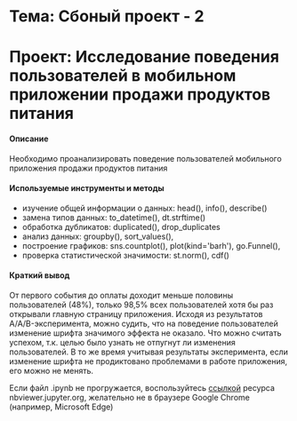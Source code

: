 # Тема: Сбоный проект - 2
# Проект: Исследование поведения пользователей в мобильном приложении продажи продуктов питания

#### Описание
Необходимо проанализировать поведение пользователей мобильного приложения продажи продуктов питания

#### Используемые инструменты и методы
* изучение общей информации о данных: head(), info(), describe()
* замена типов данных: to_datetime(), dt.strftime()
* обработка дубликатов: duplicated(), drop_duplicates
* анализ данных: groupby(), sort_values(),
* построение графиков: sns.countplot(), plot(kind='barh'), go.Funnel(), 
* проверка статистической значимости: st.norm(), cdf()

#### Краткий вывод
От первого события до оплаты доходит меньше половины пользователей (48%), только 98,5% всех пользователей хотя бы раз открывали главную страницу приложения. Исходя из результатов A/A/B-эксперимента, можно судить, что на поведение пользователей изменение шрифта значимого эффекта не оказало. Что можно считать успехом, т.к. целью было узнать не отпугнут ли изменения пользователей. В то же время учитывая результаты эксперимента, если изменение шрифта не продиктовано проблемами в работе приложения, его можно не менять.

Если файл .ipynb не прогружается, воспользуйтесь [ссылкой](https://nbviewer.jupyter.org/github/Slepneva/Yandex_Prakticum/blob/main/9.%20%D0%A1%D0%B1%D0%BE%D1%80%D0%BD%D1%8B%D0%B9%20%D0%BF%D1%80%D0%BE%D0%B5%D0%BA%D1%82%20-%202/%D0%98%D1%81%D1%81%D0%BB%D0%B5%D0%B4%D0%BE%D0%B2%D0%B0%D0%BD%D0%B8%D0%B5%20%D0%BF%D0%BE%D0%B2%D0%B5%D0%B4%D0%B5%D0%BD%D0%B8%D1%8F%20%D0%BF%D0%BE%D0%BB%D1%8C%D0%B7%D0%BE%D0%B2%D0%B0%D1%82%D0%B5%D0%BB%D0%B5%D0%B9%20%D0%B2%20%D0%BC%D0%BE%D0%B1%D0%B8%D0%BB%D1%8C%D0%BD%D0%BE%D0%BC%20%D0%BF%D1%80%D0%B8%D0%BB%D0%BE%D0%B6%D0%B5%D0%BD%D0%B8%D0%B8%20%D0%BF%D1%80%D0%BE%D0%B4%D0%B0%D0%B6%D0%B8%20%D0%BF%D1%80%D0%BE%D0%B4%D1%83%D0%BA%D1%82%D0%BE%D0%B2%20%D0%BF%D0%B8%D1%82%D0%B0%D0%BD%D0%B8%D1%8F.ipynb) ресурса nbviewer.jupyter.org, желательно не в браузере Google Chrome (например, Microsoft Edge)